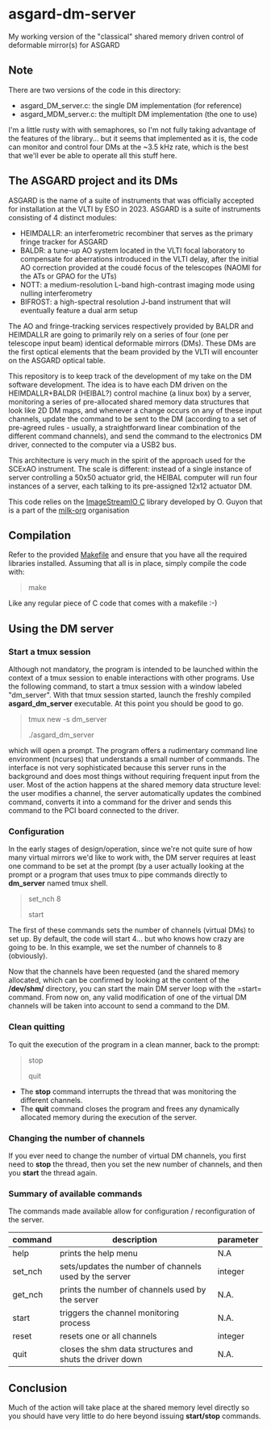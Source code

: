 # asgard-dm-server
My working version of the "classical" shared memory driven control of deformable mirror(s) for ASGARD

## Note

There are two versions of the code in this directory:
- asgard_DM_server.c: the single DM implementation (for reference)
- asgard_MDM_server.c: the multiplt DM implementation (the one to use)

I'm a little rusty with with semaphores, so I'm not fully taking advantage of the features of the library... but it seems that implemented as it is, the code can monitor and control four DMs at the ~3.5 kHz rate, which is the best that we'll ever be able to operate all this stuff here.

## The ASGARD project and its DMs

ASGARD is the name of a suite of instruments that was officially accepted for installation at the VLTI by ESO in 2023. ASGARD is a suite of instruments consisting of 4 distinct modules:

- HEIMDALLR: an interferometric recombiner that serves as the primary fringe tracker for ASGARD
- BALDR: a tune-up AO system located in the VLTI focal laboratory to compensate for aberrations introduced in the VLTI delay, after the initial AO correction provided at the coudé focus of the telescopes (NAOMI for the ATs or GPAO for the UTs)
- NOTT: a medium-resolution L-band high-contrast imaging mode using nulling interferometry
- BIFROST: a high-spectral resolution J-band instrument that will eventually feature a dual arm setup

The AO and fringe-tracking services respectively provided by BALDR and HEIMDALLR are going to primarily rely on a series of four (one per telescope input beam) identical deformable mirrors (DMs). These DMs are the first optical elements that the beam provided by the VLTI will encounter on the ASGARD optical table.

This repository is to keep track of the development of my take on the DM software development. The idea is to have each DM driven on the HEIMDALLR+BALDR (HEIBAL?) control machine (a linux box) by a server, monitoring a series of pre-allocated shared memory data structures that look like 2D DM maps, and whenever a change occurs on any of these input channels, update the command to be sent to the DM (according to a set of pre-agreed rules - usually, a straightforward linear combination of the different command channels), and send the command to the electronics DM driver, connected to the computer via a USB2 bus.

This architecture is very much in the spirit of the approach used for the SCExAO instrument. The scale is different: instead of a single instance of server controlling a 50x50 actuator grid, the HEIBAL computer will run four instances of a server, each talking to its pre-assigned 12x12 actuator DM.

This code relies on the [ImageStreamIO C](https://github.com/milk-org/ImageStreamIO) library developed by O. Guyon that is a part of the [milk-org](https://github.com/milk-org) organisation

## Compilation

Refer to the provided [Makefile](./Makefile) and ensure that you have all the required libraries installed. Assuming that all is in place, simply compile the code with:

> make

Like any regular piece of C code that comes with a makefile :-)

## Using the DM server

### Start a tmux session

Although not mandatory, the program is intended to be launched within the context of a tmux session to enable interactions with other programs. Use the following command, to start a tmux session with a window labeled "dm_server". With that tmux session started, launch the freshly compiled **asgard_dm_server** executable. At this point you should be good to go.

> tmux new -s dm_server
> 
> ./asgard_dm_server

which will open a prompt. The program offers a rudimentary command line environment (ncurses) that understands a small number of commands. The interface is not very sophisticated because this server runs in the background and does most things without requiring frequent input from the user. Most of the action happens at the shared memory data structure level: the user modifies a channel, the server automatically updates the combined command, converts it into a command for the driver and sends this command to the PCI board connected to the driver.

### Configuration

In the early stages of design/operation, since we're not quite sure of how many virtual mirrors we'd like to work with, the DM server requires at least one command to be set at the prompt (by a user actually looking at the prompt or a program that uses tmux to pipe commands directly to **dm_server** named tmux shell.

> set_nch 8
> 
> start

The first of these commands sets the number of channels (virtual DMs) to set up. By default, the code will start 4... but who knows how crazy are going to be. In this example, we set the number of channels to 8 (obviously).

Now that the channels have been requested (and the shared memory allocated, which can be confirmed by looking at the content of the **/dev/shm/** directory, you can start the main DM server loop with the =start= command. From now on, any valid modification of one of the virtual DM channels will be taken into account to send a command to the DM.

### Clean quitting

To quit the execution of the program in a clean manner, back to the prompt:

> stop
>
> quit

- The **stop** command interrupts the thread that was monitoring the different channels.
- The **quit** command closes the program and frees any dynamically allocated memory during the execution of the server.

### Changing the number of channels

If you ever need to change the number of virtual DM channels, you first need to **stop** the thread, then you set the new number of channels, and then you **start** the thread again.

### Summary of available commands

The commands made available allow for configuration / reconfiguration of the server.


| command | description                                              | parameter |
|---------|----------------------------------------------------------|-----------|
| help    | prints the help menu                                     | N.A       |
| set_nch | sets/updates the number of channels used by the server   | integer   |
| get_nch | prints the number of channels used by the server         | N.A.      |
| start   | triggers the channel monitoring process                  | N.A.      |
| reset   | resets one or all channels                               | integer   |
| quit    | closes the shm data structures and shuts the driver down | N.A.      |


## Conclusion

Much of the action will take place at the shared memory level directly so you should have very little to do here beyond issuing **start/stop** commands.
